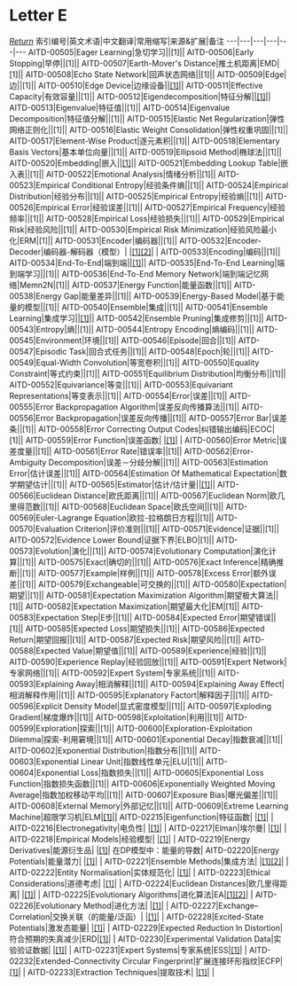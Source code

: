# Letter E
[*Return*](https://github.com/SyncedAI00/Artificial-Intelligence-Terminology/blob/master/README.md)
索引编号|英文术语|中文翻译|常用缩写|来源&扩展|备注
---|---|---|---|---|---
AITD-00505|Eager Learning|急切学习||[1]||
AITD-00506|Early Stopping|早停||[1]||
AITD-00507|Earth-Mover's Distance|推土机距离|EMD|[1]||
AITD-00508|Echo State Network|回声状态网络||[1]||
AITD-00509|Edge|边||[1]||
AITD-00510|Edge Device|边缘设备||[[1]](https://www.jiqizhixin.com/articles/2017-09-24-8)||
AITD-00511|Effective Capacity|有效容量||[1]||
AITD-00512|Eigendecomposition|特征分解||[[1]](https://www.jiqizhixin.com/articles/2017-07-05-2)||
AITD-00513|Eigenvalue|特征值||[1]||
AITD-00514|Eigenvalue Decomposition|特征值分解||[1]||
AITD-00515|Elastic Net Regularization|弹性网络正则化||[1]||
AITD-00516|Elastic Weight Consolidation|弹性权重巩固||[1]||
AITD-00517|Element-Wise Product|逐元素积||[1]||
AITD-00518|Elementary Basis Vectors|基本单位向量||[1]||
AITD-00519|Ellipsoid Method|椭球法||[1]||
AITD-00520|Embedding|嵌入||[[1]](https://www.jiqizhixin.com/articles/2018-01-02-5)||
AITD-00521|Embedding Lookup Table|嵌入表||[1]||
AITD-00522|Emotional Analysis|情绪分析||[1]||
AITD-00523|Empirical Conditional Entropy|经验条件熵||[1]||
AITD-00524|Empirical Distribution|经验分布||[1]||
AITD-00525|Empirical Entropy|经验熵||[1]||
AITD-00526|Empirical Error|经验误差||[1]||
AITD-00527|Empirical Frequency|经验频率||[1]||
AITD-00528|Empirical Loss|经验损失||[1]||
AITD-00529|Empirical Risk|经验风险||[1]||
AITD-00530|Empirical Risk Minimization|经验风险最小化|ERM|[1]||
AITD-00531|Encoder|编码器||[1]||
AITD-00532|Encoder-Decoder|编码器-解码器（模型）| |[[1]](https://pubs.rsc.org/en/content/chapter/bk9781788017893-00169/978-1-78801-789-3)[[2]](https://pubs.rsc.org/en/content/chapter/bk9781788017893-00136/978-1-78801-789-3)| |
AITD-00533|Encoding|编码||[1]||
AITD-00534|End-To-End|端到端||[[1]](https://www.jiqizhixin.com/articles/2017-12-15)||
AITD-00535|End-To-End Learning|端到端学习||[1]||
AITD-00536|End-To-End Memory Network|端到端记忆网络|Memn2N|[1]||
AITD-00537|Energy Function|能量函数||[1]||
AITD-00538|Energy Gap|能量差异||[1]||
AITD-00539|Energy-Based Model|基于能量的模型||[1]||
AITD-00540|Ensemble|集成||[1]||
AITD-00541|Ensemble Learning|集成学习||[[1]](https://www.jiqizhixin.com/articles/2018-01-14-8)||
AITD-00542|Ensemble Pruning|集成修剪||[1]||
AITD-00543|Entropy|熵||[1]||
AITD-00544|Entropy Encoding|熵编码||[1]||
AITD-00545|Environment|环境||[1]||
AITD-00546|Episode|回合||[1]||
AITD-00547|Episodic Task|回合式任务||[1]||
AITD-00548|Epoch|轮||[1]||
AITD-00549|Equal-Width Convolution|等宽卷积||[1]||
AITD-00550|Equality Constraint|等式约束||[1]||
AITD-00551|Equilibrium Distribution|均衡分布||[1]||
AITD-00552|Equivariance|等变||[1]||
AITD-00553|Equivariant Representations|等变表示||[1]||
AITD-00554|Error|误差||[1]||
AITD-00555|Error Backpropagation Algorithm|误差反向传播算法||[1]||
AITD-00556|Error Backpropagation|误差反向传播||[1]||
AITD-00557|Error Bar|误差条||[1]||
AITD-00558|Error Correcting Output Codes|纠错输出编码|ECOC|[1]||
AITD-00559|Error Function|误差函数| |[[1]](https://pubs.rsc.org/en/content/chapter/bk9781788017893-00076/978-1-78801-789-3)| |
AITD-00560|Error Metric|误差度量||[1]||
AITD-00561|Error Rate|错误率||[1]||
AITD-00562|Error-Ambiguity Decomposition|误差－分歧分解||[1]||
AITD-00563|Estimation Error|估计误差||[1]||
AITD-00564|Estimation Of Mathematical Expectation|数学期望估计||[1]||
AITD-00565|Estimator|估计/估计量||[[1]](https://pubs.rsc.org/en/content/chapter/bk9781788017893-00340/978-1-78801-789-3)||
AITD-00566|Euclidean Distance|欧氏距离||[1]||
AITD-00567|Euclidean Norm|欧几里得范数||[1]||
AITD-00568|Euclidean Space|欧氏空间||[1]||
AITD-00569|Euler-Lagrange Equation|欧拉-拉格朗日方程||[1]||
AITD-00570|Evaluation Criterion|评价准则||[1]||
AITD-00571|Evidence|证据||[1]||
AITD-00572|Evidence Lower Bound|证据下界|ELBO|[1]||
AITD-00573|Evolution|演化||[1]||
AITD-00574|Evolutionary Computation|演化计算||[1]||
AITD-00575|Exact|确切的||[1]||
AITD-00576|Exact Inference|精确推断||[1]||
AITD-00577|Example|样例||[1]||
AITD-00578|Excess Error|额外误差||[1]||
AITD-00579|Exchangeable|可交换的||[1]||
AITD-00580|Expectation|期望||[1]||
AITD-00581|Expectation Maximization Algorithm|期望极大算法||[1]||
AITD-00582|Expectation Maximization|期望最大化|EM|[1]||
AITD-00583|Expectation Step|E步||[1]||
AITD-00584|Expected Error|期望错误||[1]||
AITD-00585|Expected Loss|期望损失||[1]||
AITD-00586|Expected Return|期望回报||[1]||
AITD-00587|Expected Risk|期望风险||[1]||
AITD-00588|Expected Value|期望值||[1]||
AITD-00589|Experience|经验||[1]||
AITD-00590|Experience Replay|经验回放||[1]||
AITD-00591|Expert Network|专家网络||[1]||
AITD-00592|Expert System|专家系统||[1]||
AITD-00593|Explaining Away|相消解释||[1]||
AITD-00594|Explaining Away Effect|相消解释作用||[1]||
AITD-00595|Explanatory Factort|解释因子||[1]||
AITD-00596|Explicit Density Model|显式密度模型||[1]||
AITD-00597|Exploding Gradient|梯度爆炸||[1]||
AITD-00598|Exploitation|利用||[1]||
AITD-00599|Exploration|探索||[1]||
AITD-00600|Exploration-Exploitation Dilemma|探索-利用窘境||[1]||
AITD-00601|Exponential Decay|指数衰减||[1]||
AITD-00602|Exponential Distribution|指数分布||[1]||
AITD-00603|Exponential Linear Unit|指数线性单元|ELU|[1]||
AITD-00604|Exponential Loss|指数损失||[1]||
AITD-00605|Exponential Loss Function|指数损失函数||[1]||
AITD-00606|Exponentially Weighted Moving Average|指数加权移动平均||[1]||
AITD-00607|Exposure Bias|曝光偏差||[1]||
AITD-00608|External Memory|外部记忆||[1]||
AITD-00609|Extreme Learning Machine|超限学习机|ELM|[[1]](https://www.jiqizhixin.com/articles/2016-09-30-3)||
AITD-02215|Eigenfunction|特征函数| |[[1]](https://pubs.rsc.org/en/content/chapter/bk9781788017893-00076/978-1-78801-789-3)| |
AITD-02216|Electronegativity|电负性| |[[1]](https://www.nature.com/articles/s41557-021-00716-z)| |
AITD-02217|Elman|埃尔曼| |[[1]](https://pubs.rsc.org/en/content/chapter/bk9781788017893-00227/978-1-78801-789-3)| |
AITD-02218|Empirical Models|经验模型| |[[1]](https://pubs.rsc.org/en/content/chapter/bk9781788017893-00227/978-1-78801-789-3)| |
AITD-02219|Energy Derivatives|能源衍生品| |[[1]](https://pubs.rsc.org/en/content/chapter/bk9781788017893-00076/978-1-78801-789-3)| 在DP模型中：能量的导数|
AITD-02220|Energy Potentials|能量潜力| |[[1]](https://pubs.rsc.org/en/content/chapter/bk9781788017893-00076/978-1-78801-789-3)| |
AITD-02221|Ensemble Methods|集成方法| |[[1]](https://pubs.rsc.org/en/content/chapter/bk9781788017893-00037/978-1-78801-789-3)[[2]](https://www.nature.com/articles/s41557-021-00716-z)| |
AITD-02222|Entity Normalisation|实体规范化| |[[1]](https://pubs.rsc.org/en/content/chapter/bk9781788017893-00280/978-1-78801-789-3)| |
AITD-02223|Ethical Considerations|道德考虑| |[[1]](https://pubs.rsc.org/en/content/chapter/bk9781788017893-00109/978-1-78801-789-3)| |
AITD-02224|Euclidean Distances|欧几里得距离| |[[1]](https://pubs.rsc.org/en/content/chapter/bk9781788017893-00512/978-1-78801-789-3)| |
AITD-02225|Evolutionary Algorithms|进化算法|EA|[[1]](https://pubs.rsc.org/en/content/chapter/bk9781788017893-00206/978-1-83916-023-3)[[2]](https://pubs.rsc.org/en/content/chapter/bk9781788017893-00280/978-1-78801-789-3)| |
AITD-02226|Evolutionary Method|进化方法| |[[1]](https://pubs.rsc.org/en/content/chapter/bk9781788017893-00227/978-1-78801-789-3)| |
AITD-02227|Exchange–Correlation|交换关联（的能量/泛函）| |[[1]](https://pubs.rsc.org/en/content/chapter/bk9781788017893-00424/978-1-78801-789-3)| |
AITD-02228|Excited-State Potentials|激发态能量| |[[1]](https://pubs.rsc.org/en/content/chapter/bk9781788017893-00076/978-1-78801-789-3)| |
AITD-02229|Expected Reduction In Distortion|符合预期的失真减少|ERD|[[1]](https://pubs.rsc.org/en/content/chapter/bk9781788017893-00450/978-1-78801-789-3)| |
AITD-02230|Experimental Validation Data|实验验证数据| |[[1]](https://pubs.rsc.org/en/content/chapter/bk9781788017893-00227/978-1-78801-789-3)| |
AITD-02231|Expert Systems|专家系统|ESS|[[1]](https://pubs.rsc.org/en/content/chapter/bk9781788017893-00340/978-1-78801-789-3)| |
AITD-02232|Extended-Connectivity Circular Fingerprint|扩展连接环形指纹|ECFP|[[1]](https://pubs.rsc.org/en/content/chapter/bk9781788017893-00372/978-1-78801-789-3)| |
AITD-02233|Extraction Techniques|提取技术| |[[1]](https://pubs.rsc.org/en/content/chapter/bk9781788017893-00136/978-1-78801-789-3)| |
